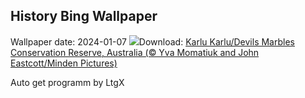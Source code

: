 ## History Bing Wallpaper
Wallpaper date: 2024-01-07
![](https://www.bing.com/th?id=OHR.DevilsMarbles_EN-IN6479219710_UHD.jpg&w=1000)Download: [Karlu Karlu/Devils Marbles Conservation Reserve, Australia (© Yva Momatiuk and John Eastcott/Minden Pictures)](https://www.bing.com/th?id=OHR.DevilsMarbles_EN-IN6479219710_UHD.jpg)

Auto get programm by LtgX
